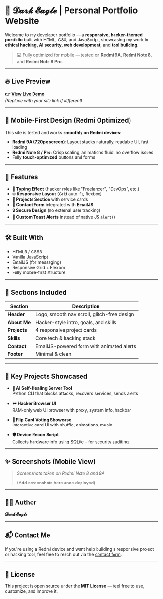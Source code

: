 # 🦅 𝓓𝓪𝓻𝓴 𝓔𝓪𝓰𝓵𝓮 | Personal Portfolio Website

Welcome to my developer portfolio — a **responsive, hacker-themed portfolio** built with HTML, CSS, and JavaScript, showcasing my work in **ethical hacking, AI security, web development**, and **tool building**.

> 💻 Fully optimized for mobile — tested on **Redmi 9A**, **Redmi Note 8**, and **Redmi Note 8 Pro**.

---

## 🔥 Live Preview

**👉 [View Live Demo](https://codexx-vortex.vercel.app/)**  
_(Replace with your site link if different)_

---

## 📱 Mobile-First Design (Redmi Optimized)

This site is tested and works **smoothly on Redmi devices**:

- **Redmi 9A (720px screen):** Layout stacks naturally, readable UI, fast loading
- **Redmi Note 8 / Pro:** Crisp scaling, animations fluid, no overflow issues
- Fully **touch-optimized** buttons and forms

---

## 📌 Features

- 🧠 **Typing Effect** (Hacker roles like "Freelancer", "DevOps", etc.)
- 🌐 **Responsive Layout** (Grid auto-fit, flexbox)
- 💼 **Projects Section** with service cards
- 💬 **Contact Form** integrated with **EmailJS**
- 🔒 **Secure Design** (no external user tracking)
- 🧊 **Custom Toast Alerts** instead of native JS `alert()`

---

## 🛠️ Built With

- HTML5 / CSS3
- Vanilla JavaScript
- EmailJS (for messaging)
- Responsive Grid + Flexbox
- Fully mobile-first structure

---

## 🚀 Sections Included

| Section       | Description                                   |
|---------------|-----------------------------------------------|
| **Header**    | Logo, smooth nav scroll, glitch-free design   |
| **About Me**  | Hacker-style intro, goals, and skills         |
| **Projects**  | 4 responsive project cards                    |
| **Skills**    | Core tech & hacking stack                     |
| **Contact**   | EmailJS-powered form with animated alerts     |
| **Footer**    | Minimal & clean                               |

---

## 🧩 Key Projects Showcased

- **🧠 AI Self-Healing Server Tool**  
  Python CLI that blocks attacks, recovers services, sends alerts

- **🕶️ Hacker Browser UI**  
  RAM-only web UI browser with proxy, system info, hackbar

- **🎴 Flip Card Voting Showcase**  
  Interactive card UI with shuffle, animations, music

- **🛡️ Device Recon Script**  
  Collects hardware info using SQLite – for security auditing

---

## ✨ Screenshots (Mobile View)

> _Screenshots taken on Redmi Note 8 and 9A_
> 
> (Add screenshots here once deployed)

---

## 👨‍💻 Author

**𝓓𝓪𝓻𝓴 𝓔𝓪𝓰𝓵𝓮**  

---

## 📬 Contact Me

If you're using a Redmi device and want help building a responsive project or hacking tool, feel free to reach out via the [contact form](#contact).

---

## 🔐 License

This project is open source under the **MIT License** — feel free to use, customize, and improve it.
